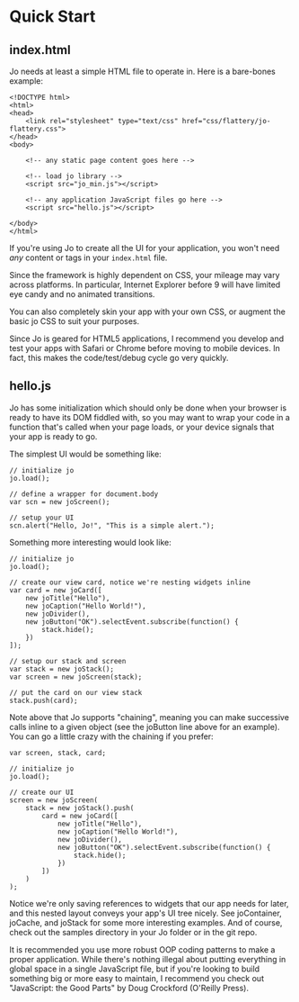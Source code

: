 
Quick Start
===========

index.html
----------

Jo needs at least a simple HTML file to operate in. Here is a bare-bones example:

	<!DOCTYPE html>
	<html>
	<head>
		<link rel="stylesheet" type="text/css" href="css/flattery/jo-flattery.css">
	</head>
	<body>

		<!-- any static page content goes here -->

		<!-- load jo library -->
		<script src="jo_min.js"></script>

		<!-- any application JavaScript files go here -->
		<script src="hello.js"></script>

	</body>
	</html>

If you're using Jo to create all the UI for your application, you won't need *any* content
or tags in your `index.html` file.

Since the framework is highly dependent on CSS, your mileage may vary across platforms. In
particular, Internet Explorer before 9 will have limited eye candy and no animated
transitions.

You can also completely skin your app with your own CSS, or augment the basic jo CSS to suit
your purposes.

Since Jo is geared for HTML5 applications, I recommend you develop and test
your apps with Safari or Chrome before moving to mobile devices. In fact, this
makes the code/test/debug cycle go very quickly.

hello.js
--------

Jo has some initialization which should only be done when your browser is ready to have its
DOM fiddled with, so you may want to wrap your code in a function that's called when your
page loads, or your device signals that your app is ready to go.

The simplest UI would be something like:

	// initialize jo
	jo.load();

	// define a wrapper for document.body
	var scn = new joScreen();

	// setup your UI
	scn.alert("Hello, Jo!", "This is a simple alert.");

Something more interesting would look like:

	// initialize jo
	jo.load();
	
	// create our view card, notice we're nesting widgets inline
	var card = new joCard([
		new joTitle("Hello"),
		new joCaption("Hello World!"),
		new joDivider(),
		new joButton("OK").selectEvent.subscribe(function() {
			stack.hide();
		})
	]);
	
	// setup our stack and screen
	var stack = new joStack();
	var screen = new joScreen(stack);
	
	// put the card on our view stack
	stack.push(card);

Note above that Jo supports "chaining", meaning you can make successive calls
inline to a given object (see the joButton line above for an example).
You can go a little crazy with the chaining if you prefer:

	var screen, stack, card;

	// initialize jo
	jo.load();

	// create our UI
	screen = new joScreen(
		stack = new joStack().push(
			card = new joCard([
				new joTitle("Hello"),
				new joCaption("Hello World!"),
				new joDivider(),
				new joButton("OK").selectEvent.subscribe(function() {
					stack.hide();
				})
			])
		)
	);

Notice we're only saving references to widgets that our app needs for later, and this
nested layout conveys your app's UI tree nicely. See joContainer, joCache, and joStack
for some more interesting examples. And of course, check out the samples directory
in your Jo folder or in the git repo.

It is recommended you use more robust OOP coding patterns to make a proper
application. While there's nothing illegal about putting everything in global space
in a single JavaScript file, but if you're looking to build something big or more easy
to maintain, I recommend you check out "JavaScript: the Good Parts" by Doug Crockford
(O'Reilly Press).

